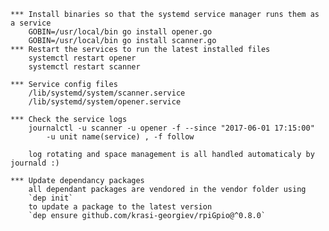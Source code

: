 	*** Install binaries so that the systemd service manager runs them as a service
		GOBIN=/usr/local/bin go install opener.go
		GOBIN=/usr/local/bin go install scanner.go
	*** Restart the services to run the latest installed files
		systemctl restart opener
		systemctl restart scanner

	*** Service config files
		/lib/systemd/system/scanner.service
		/lib/systemd/system/opener.service

	*** Check the service logs
		journalctl -u scanner -u opener -f --since "2017-06-01 17:15:00"
			-u unit name(service) , -f follow

		log rotating and space management is all handled automaticaly by journald :)

	*** Update dependancy packages
		all dependant packages are vendored in the vendor folder using
		`dep init`
		to update a package to the latest version
		`dep ensure github.com/krasi-georgiev/rpiGpio@^0.8.0`
